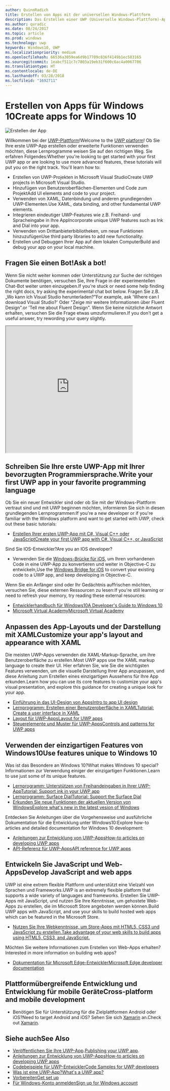 ```yaml
---
author: QuinnRadich
title: Erstellen von Apps mit der universellen Windows-Plattform
description: Das Erstellen einer UWP (Universelle Windows-Plattform)-App für Windows 10 ist einfacher, als Sie denken.
ms.author: quradic
ms.date: 08/24/2017
ms.topic: article
ms.prod: windows
ms.technology: uwp
keywords: Windows10, UWP
ms.localizationpriority: medium
ms.openlocfilehash: 66536a3059ea6d9b17709c836f4149b1ec583165
ms.sourcegitcommit: 1eabcf511c7c7803a19eb31f600c6ac4a0067786
ms.translationtype: HT
ms.contentlocale: de-DE
ms.lasthandoff: 03/28/2018
ms.locfileid: "1692711"
---
```

# <a name="create-apps-for-windows-10"></a><span data-ttu-id="abcd4-104">Erstellen von Apps für Windows 10</span><span class="sxs-lookup"><span data-stu-id="abcd4-104">Create apps for Windows 10</span></span>

![Erstellen der App](images/build-your-app.png)

<span data-ttu-id="abcd4-106">Willkommen bei der [UWP-Plattform](universal-application-platform-guide.md)!</span><span class="sxs-lookup"><span data-stu-id="abcd4-106">Welcome to the [UWP platform](universal-application-platform-guide.md)!</span></span> <span data-ttu-id="abcd4-107">Ob Sie Ihre erste UWP-App erstellen oder erweiterte Funktionen verwenden möchten, diese Lernprogramme weisen Sie auf den richtigen Weg. Sie erfahren Folgendes:</span><span class="sxs-lookup"><span data-stu-id="abcd4-107">Whether you're looking to get started with your first UWP app or are looking to use more advanced features, these tutorials will put you on the right track. You'll learn how to:</span></span>

-   <span data-ttu-id="abcd4-108">Erstellen von UWP-Projekten in Microsoft Visual Studio</span><span class="sxs-lookup"><span data-stu-id="abcd4-108">Create UWP projects in Microsoft Visual Studio.</span></span>
-   <span data-ttu-id="abcd4-109">Hinzufügen von Benutzeroberflächen-Elementen und Code zum Projekt</span><span class="sxs-lookup"><span data-stu-id="abcd4-109">Add UI elements and code to your project.</span></span>
-   <span data-ttu-id="abcd4-110">Verwenden von XAML, Datenbindung und anderen grundlegenden UWP-Elementen.</span><span class="sxs-lookup"><span data-stu-id="abcd4-110">Use XAML, data binding, and other fundamental UWP elements.</span></span>
-   <span data-ttu-id="abcd4-111">Integrieren eindeutiger UWP-Features wie z.B. Freihand- und Spracheingabe in Ihre App</span><span class="sxs-lookup"><span data-stu-id="abcd4-111">Incorporate unique UWP features such as Ink and Dial into your app.</span></span>
-   <span data-ttu-id="abcd4-112">Verwenden von Drittanbieterbibliotheken, um neue Funktionen hinzuzufügen</span><span class="sxs-lookup"><span data-stu-id="abcd4-112">Use third party libraries to add new functionality.</span></span>
-   <span data-ttu-id="abcd4-113">Erstellen und Debuggen Ihrer App auf dem lokalen Computer</span><span class="sxs-lookup"><span data-stu-id="abcd4-113">Build and debug your app on your local machine.</span></span>

## <a name="ask-a-bot"></a><span data-ttu-id="abcd4-114">Fragen Sie einen Bot!</span><span class="sxs-lookup"><span data-stu-id="abcd4-114">Ask a bot!</span></span>

<span data-ttu-id="abcd4-115">Wenn Sie nicht weiter kommen oder Unterstützung zur Suche der richtigen Dokumente benötigen, versuchen Sie, Ihre Frage in der experimentellen Chat-Bot weiter unten einzugeben.</span><span class="sxs-lookup"><span data-stu-id="abcd4-115">If you're stuck or need some help finding the right docs, try asking the experimental chat bot below.</span></span> <span data-ttu-id="abcd4-116">Fragen Sie z.B. „Wo kann ich Visual Studio herunterladen?"</span><span class="sxs-lookup"><span data-stu-id="abcd4-116">For example, ask 'Where can I download Visual Studio?'</span></span> <span data-ttu-id="abcd4-117">Oder "Zeige mir weitere Informationen über Fluent Design".</span><span class="sxs-lookup"><span data-stu-id="abcd4-117">or 'Tell me about Fluent Design".</span></span> <span data-ttu-id="abcd4-118">Wenn Sie keine nützliche Antwort erhalten, versuchen Sie die Frage etwas umzuformulieren.</span><span class="sxs-lookup"><span data-stu-id="abcd4-118">If you don't get a useful answer, try rewording your query slightly.</span></span>

<iframe src='https://webchat.botframework.com/embed/DocBot4?s=T2nP6qZUXC8.cwA.lvc.AR-ZBwtULpaITu6_dAhMwrmg4R2GSLNzIoiMNFL8M7M' height="400" width="400"></iframe>

## <a name="write-your-first-uwp-app-in-your-favorite-programming-language"></a><span data-ttu-id="abcd4-119">Schreiben Sie Ihre erste UWP-App mit Ihrer bevorzugten Programmiersprache.</span><span class="sxs-lookup"><span data-stu-id="abcd4-119">Write your first UWP app in your favorite programming language</span></span>

<span data-ttu-id="abcd4-120">Ob Sie ein neuer Entwickler sind oder ob Sie mit der Windows-Plattform vertraut sind und mit UWP beginnen möchten, informieren Sie sich in diesen grundlegenden Lernprogrammen:</span><span class="sxs-lookup"><span data-stu-id="abcd4-120">If you're a new developer or if you're familiar with the Windows platform and want to get started with UWP, check out these basic tutorials:</span></span>

* [<span data-ttu-id="abcd4-121">Erstellen Ihrer ersten UWP-App mit C#, Visual C++ oder JavaScript</span><span class="sxs-lookup"><span data-stu-id="abcd4-121">Create your first UWP app with C#, Visual C++, or JavaScript</span></span>](your-first-app.md)

<span data-ttu-id="abcd4-122">Sind Sie IOS-Entwickler?</span><span class="sxs-lookup"><span data-stu-id="abcd4-122">Are you an IOS developer?</span></span>

* <span data-ttu-id="abcd4-123">Verwenden Sie die [Windows-Brücke für iOS](https://developer.microsoft.com/windows/bridges/ios), um Ihren vorhandenen Code in eine UWP-App zu konvertieren und weiter in Objective-C zu entwickeln,</span><span class="sxs-lookup"><span data-stu-id="abcd4-123">Use the [Windows Bridge for iOS](https://developer.microsoft.com/windows/bridges/ios) to convert your existing code to a UWP app, and keep developing in Objective-C.</span></span>

<span data-ttu-id="abcd4-124">Wenn Sie ein Anfänger sind oder Ihr Gedächtnis auffrischen möchten, versuchen Sie, diese externen Ressourcen zu lesen:</span><span class="sxs-lookup"><span data-stu-id="abcd4-124">If you're still learning or need to refresh your memory, try reading these external resources:</span></span>

* [<span data-ttu-id="abcd4-125">Entwicklerhandbuch für Windows10</span><span class="sxs-lookup"><span data-stu-id="abcd4-125">A Developer's Guide to Windows 10</span></span>](https://go.microsoft.com/fwlink/?linkid=850804)
* [<span data-ttu-id="abcd4-126">Microsoft Virtual Academy</span><span class="sxs-lookup"><span data-stu-id="abcd4-126">Microsoft Virtual Academy</span></span>](http://www.microsoftvirtualacademy.com/)

## <a name="customize-your-apps-layout-and-appearance-with-xaml"></a><span data-ttu-id="abcd4-127">Anpassen des App-Layouts und der Darstellung mit XAML</span><span class="sxs-lookup"><span data-stu-id="abcd4-127">Customize your app's layout and appearance with XAML</span></span>

<span data-ttu-id="abcd4-128">Die meisten UWP-Apps verwenden die XAML-Markup-Sprache, um ihre Benutzeroberfläche zu erstellen.</span><span class="sxs-lookup"><span data-stu-id="abcd4-128">Most UWP apps use the XAML markup language to create their UI.</span></span> <span data-ttu-id="abcd4-129">Hier erfahren Sie, wie Sie die wichtigsten Features verwenden, um die visuelle Darstellung Ihrer App anzupassen, und diese Anleitung zum Erstellen eines einzigartigen Aussehens für Ihre App erkunden.</span><span class="sxs-lookup"><span data-stu-id="abcd4-129">Learn how you can use its core features to customize your app's visual presentation, and explore this guidance for creating a unique look for your app.</span></span>

* [<span data-ttu-id="abcd4-130">Einführung in das UI-Design von Apps</span><span class="sxs-lookup"><span data-stu-id="abcd4-130">Intro to app UI design</span></span>](../design/basics/design-and-ui-intro.md)
* [<span data-ttu-id="abcd4-131">Lernprogramm: Erstellen einer Benutzeroberfläche in XAML</span><span class="sxs-lookup"><span data-stu-id="abcd4-131">Tutorial: Create a user interface in XAML</span></span>](../design/basics/xaml-basics-ui.md)
* [<span data-ttu-id="abcd4-132">Layout für UWP-Apps</span><span class="sxs-lookup"><span data-stu-id="abcd4-132">Layout for UWP apps</span></span>](../design/layout/index.md)
* [<span data-ttu-id="abcd4-133">Steuerelemente und Muster für UWP-Apps</span><span class="sxs-lookup"><span data-stu-id="abcd4-133">Controls and patterns for UWP apps</span></span>](../design/controls-and-patterns/index.md)

## <a name="use-features-unique-to-windows-10"></a><span data-ttu-id="abcd4-134">Verwenden der einzigartigen Features von Windows10</span><span class="sxs-lookup"><span data-stu-id="abcd4-134">Use features unique to Windows 10</span></span>

<span data-ttu-id="abcd4-135">Was ist das Besondere an Windows 10?</span><span class="sxs-lookup"><span data-stu-id="abcd4-135">What makes Windows 10 special?</span></span> <span data-ttu-id="abcd4-136">Informationen zur Verwendung einiger der einzigartigen Funktionen.</span><span class="sxs-lookup"><span data-stu-id="abcd4-136">Learn to use just some of its unique features.</span></span>

* [<span data-ttu-id="abcd4-137">Lernprogramm: Unterstützen von Freihandeingaben in Ihrer UWP-App</span><span class="sxs-lookup"><span data-stu-id="abcd4-137">Tutorial: Support ink in your UWP app</span></span>](../design/input/ink-walkthrough.md)
* [<span data-ttu-id="abcd4-138">Lernprogramm: Surface Dial</span><span class="sxs-lookup"><span data-stu-id="abcd4-138">Tutorial: Support the Surface Dial</span></span>](../design/input/radialcontroller-walkthrough.md)
* [<span data-ttu-id="abcd4-139">Erkunden Sie neue Funktionen der aktuellen Version von Windows</span><span class="sxs-lookup"><span data-stu-id="abcd4-139">Explore what's new in the latest vesion of Windows</span></span>](../whats-new/windows-10-version-latest.md)

<span data-ttu-id="abcd4-140">Entdecken Sie Anleitungen über die Vorgehensweise und ausführliche Dokumentation für die Entwicklung unter Windows10:</span><span class="sxs-lookup"><span data-stu-id="abcd4-140">Explore how-to articles and detailed documentation for Windows 10 development:</span></span>

* [<span data-ttu-id="abcd4-141">Anleitungen zur Entwicklung von UWP-Apps</span><span class="sxs-lookup"><span data-stu-id="abcd4-141">How-to articles on developing UWP apps</span></span>](https://developer.microsoft.com/windows/apps/develop)
* [<span data-ttu-id="abcd4-142">API-Referenz für UWP-Apps</span><span class="sxs-lookup"><span data-stu-id="abcd4-142">API reference for UWP apps</span></span>](https://docs.microsoft.com/en-us/uwp/)

## <a name="develop-javascript-and-web-apps"></a><span data-ttu-id="abcd4-143">Entwickeln Sie JavaScript und Web-Apps</span><span class="sxs-lookup"><span data-stu-id="abcd4-143">Develop JavaScript and web apps</span></span>

<span data-ttu-id="abcd4-144">UWP ist eine extrem flexible Plattform und unterstützt eine Vielzahl von Sprachen und Frameworks.</span><span class="sxs-lookup"><span data-stu-id="abcd4-144">UWP is an extremely flexible platform that supports a wide variety of languages and frameworks.</span></span> <span data-ttu-id="abcd4-145">Erstellen Sie UWP-Apps mit JavaScript, und nutzen Sie Ihre Kenntnisse, um gehostete Web-Apps zu erstellen, die im Microsoft Store angeboten werden können.</span><span class="sxs-lookup"><span data-stu-id="abcd4-145">Build UWP apps with JavaScript, and use your skills to build hosted web apps which can be featured in the Microsoft Store.</span></span>

* [<span data-ttu-id="abcd4-146">Nutzen Sie Ihre Webkenntnisse, um Store-Apps mit HTML5, CSS3 und JavaScript zu erstellen.</span><span class="sxs-lookup"><span data-stu-id="abcd4-146">Take advantage of your web skills to build apps using HTML5, CSS3, and JavaScript.</span></span>](your-first-app.md#javascript-and-html)

<span data-ttu-id="abcd4-147">Möchten Sie weitere Informationen zum Erstellen von Web-Apps erhalten?</span><span class="sxs-lookup"><span data-stu-id="abcd4-147">Interested in more information on building web apps?</span></span>

* [<span data-ttu-id="abcd4-148">Dokumentation für Microsoft Edge-Entwickler</span><span class="sxs-lookup"><span data-stu-id="abcd4-148">Microsoft Edge developer documentation</span></span>](https://docs.microsoft.com/microsoft-edge/)

## <a name="cross-platform-and-mobile-development"></a><span data-ttu-id="abcd4-149">Plattformübergreifende Entwicklung und Entwicklung für mobile Geräte</span><span class="sxs-lookup"><span data-stu-id="abcd4-149">Cross-platform and mobile development</span></span>

* <span data-ttu-id="abcd4-150">Benötigen Sie für Unterstützung für die Zielplattformen Android oder iOS?</span><span class="sxs-lookup"><span data-stu-id="abcd4-150">Need to target Android and iOS?</span></span> <span data-ttu-id="abcd4-151">Sehen Sie sich [Xamarin](https://www.xamarin.com) an.</span><span class="sxs-lookup"><span data-stu-id="abcd4-151">Check out [Xamarin](https://www.xamarin.com).</span></span>

## <a name="see-also"></a><span data-ttu-id="abcd4-152">Siehe auch</span><span class="sxs-lookup"><span data-stu-id="abcd4-152">See Also</span></span>

* <span data-ttu-id="abcd4-153">[Veröffentlichen Sie Ihre UWP-App](https://developer.microsoft.com/store/publish-apps).</span><span class="sxs-lookup"><span data-stu-id="abcd4-153">[Publishing your UWP app](https://developer.microsoft.com/store/publish-apps).</span></span>
* [<span data-ttu-id="abcd4-154">Anleitungen zur Entwicklung von UWP-Apps</span><span class="sxs-lookup"><span data-stu-id="abcd4-154">How-to articles on developing UWP apps</span></span>](https://developer.microsoft.com/windows/apps/develop)
* [<span data-ttu-id="abcd4-155">Codebeispiele für UWP-Entwickler</span><span class="sxs-lookup"><span data-stu-id="abcd4-155">Code Samples for UWP developers</span></span>](https://developer.microsoft.com/windows/samples)
* [<span data-ttu-id="abcd4-156">Was ist eine UWP-App?</span><span class="sxs-lookup"><span data-stu-id="abcd4-156">What's a UWP app?</span></span>](universal-application-platform-guide.md)
* [<span data-ttu-id="abcd4-157">Vorbereiten</span><span class="sxs-lookup"><span data-stu-id="abcd4-157">Get set up</span></span>](get-set-up.md)
* [<span data-ttu-id="abcd4-158">Für Windows-Konto anmelden</span><span class="sxs-lookup"><span data-stu-id="abcd4-158">Sign up for Windows account</span></span>](sign-up.md)